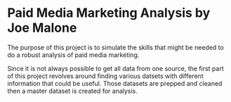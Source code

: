 # Paid Media Marketing Analysis by Joe Malone

The purpose of this project is to simulate the skills that might be needed to do a robust analysis of paid media marketing.

Since it is not always possible to get all data from one source, the first part of this project revolves around finding various datsets with different information that could be useful.
Those datasets are prepped and cleaned then a master dataset is created for analysis.

